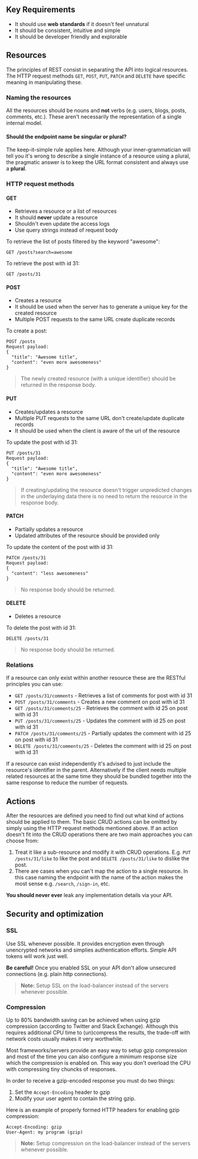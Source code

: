 ## Key Requirements

- It should use **web standards** if it doesn't feel unnatural
- It should be consistent, intuitive and simple
- It should be developer friendly and explorable

## Resources

The principles of REST consist in separating the API into logical resources. The HTTP request methods `GET`, `POST`, `PUT`, `PATCH` and `DELETE` have specific meaning in manipulating these.

### Naming the resources

All the resources should be nouns and **not** verbs (e.g. users, blogs, posts, comments, etc.). These aren't necessarily the representation of a single internal model.

#### Should the endpoint name be singular or plural?
The keep-it-simple rule applies here. Although your inner-grammatician will tell you it's wrong to describe a single instance of a resource using a plural, the pragmatic answer is to keep the URL format consistent and always use a **plural**.

### HTTP request methods

#### GET

- Retrieves a resource or a list of resources
- It should **never** update a resource
- Shouldn't even update the access logs
- Use query strings instead of request body

To retrieve the list of posts filtered by the keyword "awesome":
```HTTP
GET /posts?search=awesome
```

To retrieve the post with id 31:
```HTTP
GET /posts/31
```

#### POST

- Creates a resource
- It should be used when the server has to generate a unique key for the created resource
- Multiple POST requests to the same URL create duplicate records

To create a post:
```HTTP
POST /posts
Request payload:
{
  "title": "Awesome title",
  "content": "even more awesomeness"
}
```

> The newly created resource (with a unique identifier) should be returned in the response body.

#### PUT

- Creates/updates a resource
- Multiple PUT requests to the same URL don't create/update duplicate records
- It should be used when the client is aware of the url of the resource

To update the post with id 31:
```HTTP
PUT /posts/31
Request payload:
{
  "title": "Awesome title",
  "content": "even more awesomeness"
}
```

> If creating/updating the resource doesn't trigger unpredicted changes in the underlaying data there is no need to return the resource in the response body.

#### PATCH

- Partially updates a resource
- Updated attributes of the resource should be provided only

To update the content of the post with id 31:
```HTTP
PATCH /posts/31
Request payload:
{
  "content": "less awesomeness"
}
```

> No response body should be returned.

#### DELETE

- Deletes a resource

To delete the post with id 31:
```HTTP
DELETE /posts/31
```

> No response body should be returned.

### Relations

If a resource can only exist within another resource these are the RESTful principles you can use:

- `GET /posts/31/comments`        - Retrieves a list of comments for post with id 31
- `POST /posts/31/comments`       - Creates a new comment on post with id 31
- `GET /posts/31/comments/25`     - Retrieves the comment with id 25 on post with id 31
- `PUT /posts/31/comments/25`     - Updates the comment with id 25 on post with id 31
- `PATCH /posts/31/comments/25`   - Partially updates the comment with id 25 on post with id 31
- `DELETE /posts/31/comments/25`  - Deletes the comment with id 25 on post with id 31

If a resource can exist independently it's advised to just include the resource's identifier in the parent. Alternatively if the client needs multiple related resources at the same time they should be bundled together into the same response to reduce the number of requests.

## Actions

After the resources are defined you need to find out what kind of actions should be applied to them. The basic CRUD actions can be omitted by simply using the HTTP request methods mentioned above. If an action doesn't fit into the CRUD operations there are two main approaches you can choose from:

1. Treat it like a sub-resource and modify it with CRUD operations. E.g. `PUT /posts/31/like` to like the post and `DELETE /posts/31/like` to dislike the post.
1. There are cases when you can't map the action to a single resource. In this case naming the endpoint with the name of the action makes the most sense e.g. `/search`, `/sign-in`, etc.

**You should never ever** leak any implementation details via your API.

## Security and optimization

### SSL

Use SSL whenever possible. It provides encryption even through unencrypted networks and simplies authentication efforts. Simple API tokens will work just well.

**Be careful!** Once you enabled SSL on your API don't allow unsecured connections (e.g. plain http connections).

> **Note:** Setup SSL on the load-balancer instead of the servers whenever possible.

### Compression

Up to 80% bandwidth saving can be achieved when using gzip compression (according to Twitter and Stack Exchange). Although this requires additional CPU time to (un)compress the results, the trade-off with network costs usually makes it very worthwhile.

Most frameworks/servers provide an easy way to setup gzip compression and most of the time you can also configure a minimum response size which the compression is enabled on. This way you don't overload the CPU with compressing tiny chuncks of responses.

In order to receive a gzip-encoded response you must do two things:

1. Set the `Accept-Encoding` header to gzip
1. Modify your user agent to contain the string gzip.

Here is an example of properly formed HTTP headers for enabling gzip compression:
```HTTP
Accept-Encoding: gzip
User-Agent: my program (gzip)
```

> **Note:** Setup compression on the load-balancer instead of the servers whenever possible.
